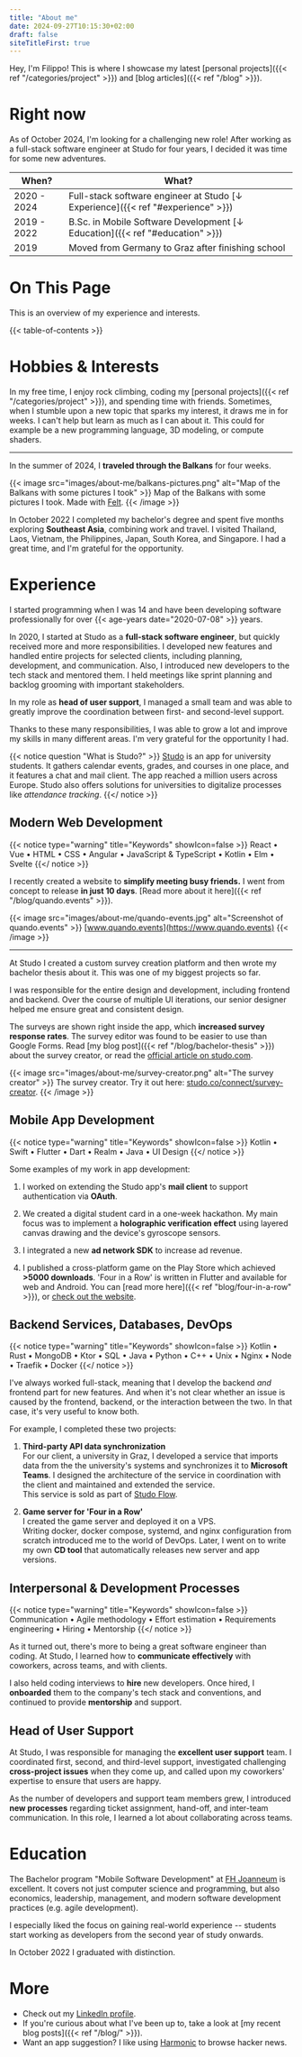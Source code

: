 ```yaml
---
title: "About me"
date: 2024-09-27T10:15:30+02:00
draft: false
siteTitleFirst: true
---
```


Hey, I'm Filippo! This is where I showcase my latest [personal projects]({{< ref "/categories/project" >}}) and [blog articles]({{< ref "/blog" >}}). 

# Right now

As of October 2024, I'm looking for a challenging new role! After working as a full-stack software engineer at Studo for four years, I decided it was time for some new adventures.

| When?        | What?         |
|--------------|---------------|
| 2020 - 2024  | Full-stack software engineer at Studo [↓ Experience]({{< ref "#experience" >}}) |
| 2019 - 2022  | B.Sc. in Mobile Software Development [↓ Education]({{< ref "#education" >}}) |
| 2019         | Moved from Germany to Graz after finishing school |

# On This Page

This is an overview of my experience and interests.

{{< table-of-contents >}}

# Hobbies & Interests

In my free time, I enjoy rock climbing, coding my [personal projects]({{< ref "/categories/project" >}}), and spending time with friends. Sometimes, when I stumble upon a new topic that sparks my interest, it draws me in for weeks. I can't help but learn as much as I can about it. This could for example be a new programming language, 3D modeling, or compute shaders.

---

In the summer of 2024, I **traveled through the Balkans** for four weeks.

{{< image src="images/about-me/balkans-pictures.png" alt="Map of the Balkans with some pictures I took" >}}
Map of the Balkans with some pictures I took. Made with [Felt](https://felt.com).
{{< /image >}}

In October 2022 I completed my bachelor's degree and spent five months exploring **Southeast Asia**, combining work and travel. I visited Thailand, Laos, Vietnam, the Philippines, Japan, South Korea, and Singapore. I had a great time, and I'm grateful for the opportunity.

# Experience

I started programming when I was 14 and have been developing software professionally for over {{< age-years date="2020-07-08" >}} years. 

In 2020, I started at Studo as a **full-stack software engineer**, but quickly received more and more responsibilities. I developed new features and handled entire projects for selected clients, including planning, development, and communication. Also, I introduced new developers to the tech stack and mentored them. I held meetings like sprint planning and backlog grooming with important stakeholders.

In my role as **head of user support**, I managed a small team and was able to greatly improve the coordination between first- and second-level support. 

Thanks to these many responsibilities, I was able to grow a lot and improve my skills in many different areas. I'm very grateful for the opportunity I had.

{{< notice question "What is Studo?" >}}
[Studo](https://studo.com/en/) is an app for university students. It gathers calendar events, grades, and courses in one place, and it features a chat and mail client. The app reached a million users across Europe. Studo also offers solutions for universities to digitalize processes like *attendance tracking*.
{{</ notice >}}

## Modern Web Development
{{< notice type="warning" title="Keywords" showIcon=false >}}
React • Vue • HTML • CSS • Angular • JavaScript & TypeScript • Kotlin • Elm • Svelte
{{</ notice >}}

I recently created a website to **simplify meeting busy friends.** I went from concept to release **in just 10 days**. [Read more about it here]({{< ref "/blog/quando.events" >}}).

{{< image src="images/about-me/quando-events.jpg" alt="Screenshot of quando.events" >}}
[www.quando.events](https://www.quando.events)
{{< /image >}}

---

At Studo I created a custom survey creation platform and then wrote my bachelor thesis about it. This was one of my biggest projects so far.

I was responsible for the entire design and development, including frontend and backend. Over the course of multiple UI iterations, our senior designer helped me ensure great and consistent design.

The surveys are shown right inside the app, which **increased survey response rates**. The survey editor was found to be easier to use than Google Forms. Read [my blog post]({{< ref "/blog/bachelor-thesis" >}}) about the survey creator, or read the [official article on studo.com](https://studo.com/en/universities/studo-survey). 

{{< image src="images/about-me/survey-creator.png" alt="The survey creator" >}}
The survey creator. Try it out here: [studo.co/connect/survey-creator](https://studo.co/connect/survey-creator).
{{< /image >}}

## Mobile App Development
{{< notice type="warning" title="Keywords" showIcon=false >}}
Kotlin • Swift • Flutter • Dart • Realm • Java • UI Design
{{</ notice >}}

Some examples of my work in app development:

1. I worked on extending the Studo app's **mail client** to support authentication via **OAuth**.

2. We created a digital student card in a one-week hackathon. My main focus was to implement a **holographic verification effect** using layered canvas drawing and the device's gyroscope sensors.

3. I integrated a new **ad network SDK** to increase ad revenue. 

4. I published a cross-platform game on the Play Store which achieved **>5000 downloads**.
    'Four in a Row' is written in Flutter and available for web and Android. You can [read more here]({{< ref "blog/four-in-a-row" >}}), or [check out the website](https://fourinarow.ffactory.me/).


## Backend Services, Databases, DevOps
{{< notice type="warning" title="Keywords" showIcon=false >}}
Kotlin • Rust • MongoDB • Ktor • SQL • Java • Python • C++ • Unix • Nginx • Node • Traefik • Docker
{{</ notice >}}

I've always worked full-stack, meaning that I develop the backend *and* frontend part for new features. And when it's not clear whether an issue is caused by the frontend, backend, or the interaction between the two. In that case, it's very useful to know both.

For example, I completed these two projects:

1. **Third-party API data synchronization**  
    For our client, a university in Graz, I developed a service that imports data from the the university's systems and synchronizes it to **Microsoft Teams**. I designed the architecture of the service in coordination with the client and maintained and extended the service.  
    This service is sold as part of [Studo Flow](https://studo.com/en/administration/flow).

2. **Game server for 'Four in a Row'**  
    I created the game server and deployed it on a VPS.  
    Writing docker, docker compose, systemd, and nginx configuration from scratch introduced me to the world of DevOps. Later, I went on to write my own **CD tool** that automatically releases new server and app versions.


## Interpersonal & Development Processes

{{< notice type="warning" title="Keywords" showIcon=false >}}
Communication  • Agile methodology • Effort estimation • Requirements engineering • Hiring • Mentorship
{{</ notice >}}

As it turned out, there's more to being a great software engineer than coding. At Studo, I learned how to **communicate effectively** with coworkers, across teams, and with clients. 

I also held coding interviews to **hire** new developers. Once hired, I **onboarded** them to the company's tech stack and conventions, and continued to provide **mentorship** and support.


## Head of User Support

At Studo, I was responsible for managing the **excellent user support** team. I coordinated first, second, and third-level support, investigated challenging **cross-project issues** when they come up, and called upon my coworkers' expertise to ensure that users are happy. 

As the number of developers and support team members grew, I introduced **new processes** regarding ticket assignment, hand-off, and inter-team communication. In this role, I learned a lot about collaborating across teams.

# Education

The Bachelor program "Mobile Software Development" at [FH Joanneum](https://fh-joanneum.at/mobile-software-development/bachelor/en) is excellent. It covers not just computer science and programming, but also economics, leadership, management, and modern software development practices (e.g. agile development). 

I especially liked the focus on gaining real-world experience -- students start working as developers from the second year of study onwards.

In October 2022 I graduated with distinction.

# More
- Check out my [LinkedIn profile](https://linkedin.com/in/filippo-orru).
- If you're curious about what I've been up to, take a look at [my recent blog posts]({{< ref "/blog/" >}}).
- Want an app suggestion? I like using [Harmonic](https://play.google.com/store/apps/details?id=com.simon.harmonichackernews&hl=en) to browse hacker news.